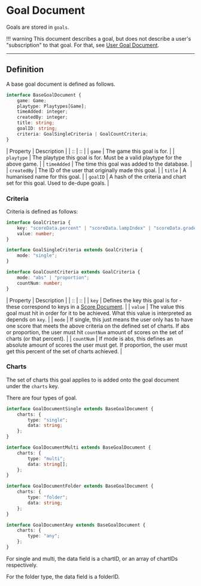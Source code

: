 # Goal Document

Goals are stored in `goals`.

!!! warning
	This document describes a goal, but does not describe
	a user's "subscription" to that goal. For that, see
	[User Goal Document](./user-goal.md).

*****

## Definition

A base goal document is defined as follows.

```ts
interface BaseGoalDocument {
	game: Game;
	playtype: Playtypes[Game];
	timeAdded: integer;
	createdBy: integer;
	title: string;
	goalID: string;
	criteria: GoalSingleCriteria | GoalCountCriteria;
}
```

| Property | Description |
| :: | :: |
| `game` | The game this goal is for. |
| `playtype` | The playtype this goal is for. Must be a valid playtype for the above game. |
| `timeAdded` | The time this goal was added to the database. |
| `createdBy` | The ID of the user that originally made this goal. |
| `title` | A humanised name for this goal. |
| `goalID` | A hash of the criteria and chart set for this goal. Used to de-dupe goals. |

### Criteria

Criteria is defined as follows:

```ts
interface GoalCriteria {
	key: "scoreData.percent" | "scoreData.lampIndex" | "scoreData.gradeIndex" | "scoreData.score";
	value: number;
}

interface GoalSingleCriteria extends GoalCriteria {
	mode: "single";
}

interface GoalCountCriteria extends GoalCriteria {
	mode: "abs" | "proportion";
	countNum: number;
}
```

| Property | Description |
| :: | :: |
| `key` | Defines the key this goal is for - these correspond to keys in a [Score Document](./score.md). |
| `value` | The value this goal must hit in order for it to be achieved. What this value is interpreted as depends on `key`. |
| `mode` | If single, this just means the user only has to have one score that meets the above criteria on the defined set of charts. If abs or proportion, the user must hit `countNum` amount of scores on the set of charts (or that percent). |
| `countNum` | If mode is abs, this defines an absolute amount of scores the user must get. If proportion, the user must get this percent of the set of charts achieved. |

### Charts

The set of charts this goal applies to is added onto the
goal document under the `charts` key.

There are four types of goal.

```ts
interface GoalDocumentSingle extends BaseGoalDocument {
	charts: {
		type: "single";
		data: string;
	};
}

interface GoalDocumentMulti extends BaseGoalDocument {
	charts: {
		type: "multi";
		data: string[];
	};
}

interface GoalDocumentFolder extends BaseGoalDocument {
	charts: {
		type: "folder";
		data: string;
	};
}

interface GoalDocumentAny extends BaseGoalDocument {
	charts: {
		type: "any";
	};
}
```

For single and multi, the data field is a chartID, or an
array of chartIDs respectively.

For the folder type, the data field is a folderID.